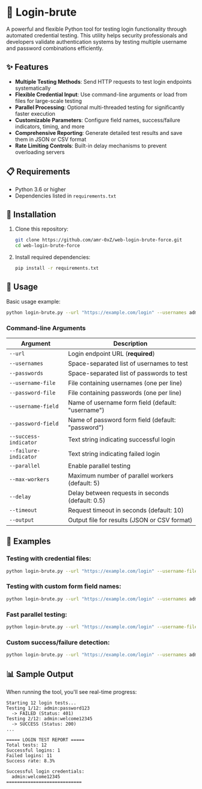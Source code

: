 # 🔐 Login-brute

A powerful and flexible Python tool for testing login functionality through automated credential testing. This utility helps security professionals and developers validate authentication systems by testing multiple username and password combinations efficiently.

## ✨ Features

- **Multiple Testing Methods**: Send HTTP requests to test login endpoints systematically
- **Flexible Credential Input**: Use command-line arguments or load from files for large-scale testing
- **Parallel Processing**: Optional multi-threaded testing for significantly faster execution
- **Customizable Parameters**: Configure field names, success/failure indicators, timing, and more
- **Comprehensive Reporting**: Generate detailed test results and save them in JSON or CSV format
- **Rate Limiting Controls**: Built-in delay mechanisms to prevent overloading servers

## 📋 Requirements

- Python 3.6 or higher
- Dependencies listed in `requirements.txt`

## 🚀 Installation

1. Clone this repository:
   ```bash
   git clone https://github.com/amr-0xZ/web-login-brute-force.git
   cd web-login-brute-force
   ```

2. Install required dependencies:
   ```bash
   pip install -r requirements.txt
   ```

## 🔧 Usage

Basic usage example:

```bash
python login-brute.py --url "https://example.com/login" --usernames admin user --passwords pass1234 pass5678
```

### Command-line Arguments

| Argument | Description |
|----------|-------------|
| `--url` | Login endpoint URL (**required**) |
| `--usernames` | Space-separated list of usernames to test |
| `--passwords` | Space-separated list of passwords to test |
| `--username-file` | File containing usernames (one per line) |
| `--password-file` | File containing passwords (one per line) |
| `--username-field` | Name of username form field (default: "username") |
| `--password-field` | Name of password form field (default: "password") |
| `--success-indicator` | Text string indicating successful login |
| `--failure-indicator` | Text string indicating failed login |
| `--parallel` | Enable parallel testing |
| `--max-workers` | Maximum number of parallel workers (default: 5) |
| `--delay` | Delay between requests in seconds (default: 0.5) |
| `--timeout` | Request timeout in seconds (default: 10) |
| `--output` | Output file for results (JSON or CSV format) |

## 📝 Examples

### Testing with credential files:
```bash
python login-brute.py --url "https://example.com/login" --username-file usernames.txt --password-file passwords.txt --output results.json
```

### Testing with custom form field names:
```bash
python login-brute.py --url "https://example.com/login" --usernames admin --passwords test123 --username-field "user_id" --password-field "user_pass"
```

### Fast parallel testing:
```bash
python login-brute.py --url "https://example.com/login" --username-file users.txt --password-file passwords.txt --parallel --max-workers 10 --delay 0.2
```

### Custom success/failure detection:
```bash
python login-brute.py --url "https://example.com/login" --usernames admin --passwords password123 --success-indicator "Welcome back" --failure-indicator "Invalid credentials"
```

## 📊 Sample Output

When running the tool, you'll see real-time progress:

```
Starting 12 login tests...
Testing 1/12: admin:password123
  -> FAILED (Status: 401)
Testing 2/12: admin:welcome12345
  -> SUCCESS (Status: 200)
...

===== LOGIN TEST REPORT =====
Total tests: 12
Successful logins: 1
Failed logins: 11
Success rate: 8.3%

Successful login credentials:
  admin:welcome12345
============================
```
